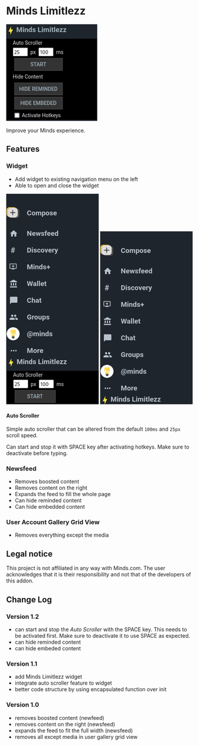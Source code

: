 # Minds Limitlezz

![Minds Limitlezz Widget](./assets/img/v1.2-minds-limitlezz-widget.png)

Improve your Minds experience.

## Features

### Widget

- Add widget to existing navigation menu on the left
- Able to open and close the widget

![Minds Limitlezz Widget Open](./assets/img/v1.1-sidemenu-minds-limitlezz-widget-open.png)
![Minds Limitlezz Widget Close](./assets/img/v1.1-sidemenu-minds-limitlezz-widget-close.png)

#### Auto Scroller

Simple auto scroller that can be altered from the default `100ms` and `25px` scroll speed.

Can start and stop it with SPACE key after activating hotkeys. Make sure to deactivate before typing.

### Newsfeed

- Removes boosted content
- Removes content on the right
- Expands the feed to fill the whole page
- Can hide reminded content
- Can hide embedded content

### User Account Gallery Grid View

- Removes everything except the media

## Legal notice

This project is not affiliated in any way with Minds.com. 
The user acknowledges that it is their responsibility and not that of the developers of this addon.

## Change Log

### Version 1.2

- can start and stop the *Auto Scroller* with the SPACE key. This needs to be activated first. Make sure to deactivate it to use SPACE as expected.
- can hide reminded content
- can hide embeded content

### Version 1.1

- add Minds Limitlezz widget
- integrate auto scroller feature to widget
- better code structure by using encapsulated function over init


### Version 1.0

- removes boosted content (newfeed)
- removes content on the right (newsfeed)
- expands the feed to fit the full width (newsfeed)
- removes all except media in user gallery grid view
